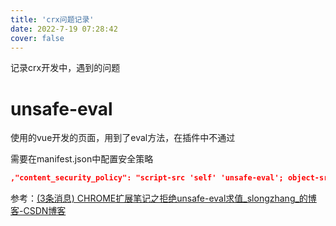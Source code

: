 ```yaml
---
title: 'crx问题记录'
date: 2022-7-19 07:28:42
cover: false
---
```




记录crx开发中，遇到的问题

# unsafe-eval

使用的vue开发的页面，用到了eval方法，在插件中不通过

需要在manifest.json中配置安全策略

```json
,"content_security_policy": "script-src 'self' 'unsafe-eval'; object-src 'self'"
```

参考：[(3条消息) CHROME扩展笔记之拒绝unsafe-eval求值_slongzhang_的博客-CSDN博客](https://blog.csdn.net/qq_35606400/article/details/114986532)

